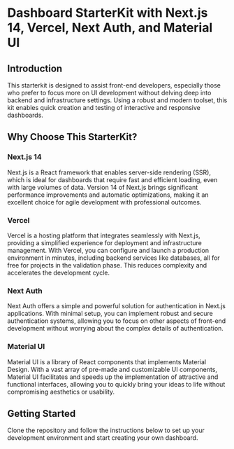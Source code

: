# Dashboard StarterKit with Next.js 14, Vercel, Next Auth, and Material UI

## Introduction

This starterkit is designed to assist front-end developers, especially those who prefer to focus more on UI development without delving deep into backend and infrastructure settings. Using a robust and modern toolset, this kit enables quick creation and testing of interactive and responsive dashboards.

## Why Choose This StarterKit?

### Next.js 14

Next.js is a React framework that enables server-side rendering (SSR), which is ideal for dashboards that require fast and efficient loading, even with large volumes of data. Version 14 of Next.js brings significant performance improvements and automatic optimizations, making it an excellent choice for agile development with professional outcomes.

### Vercel

Vercel is a hosting platform that integrates seamlessly with Next.js, providing a simplified experience for deployment and infrastructure management. With Vercel, you can configure and launch a production environment in minutes, including backend services like databases, all for free for projects in the validation phase. This reduces complexity and accelerates the development cycle.

### Next Auth

Next Auth offers a simple and powerful solution for authentication in Next.js applications. With minimal setup, you can implement robust and secure authentication systems, allowing you to focus on other aspects of front-end development without worrying about the complex details of authentication.

### Material UI

Material UI is a library of React components that implements Material Design. With a vast array of pre-made and customizable UI components, Material UI facilitates and speeds up the implementation of attractive and functional interfaces, allowing you to quickly bring your ideas to life without compromising aesthetics or usability.

## Getting Started

Clone the repository and follow the instructions below to set up your development environment and start creating your own dashboard.
